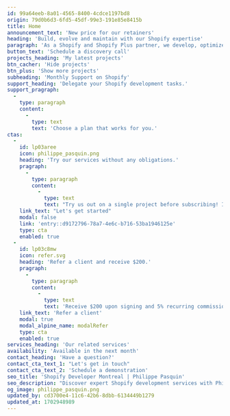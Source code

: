 ```yaml
---
id: 99a64eeb-8a01-4565-8400-4cdce1197bd8
origin: 79d0b6d3-6fd5-45df-99e3-191e85e8415b
title: Home
announcement_text: 'New price for our retainers'
heading: 'Build, evolve and maintain with our Shopify expertise'
paragraph: 'As a Shopify and Shopify Plus partner, we develop, optimize, and maintain eCommerce solutions on Shopify.'
button_text: 'Schedule a discovery call'
projects_heading: 'My latest projects'
btn_cacher: 'Hide projects'
btn_plus: 'Show more projects'
subheading: 'Monthly Support on Shopify'
support_heading: 'Delegate your Shopify development tasks.'
support_pragraph:
  -
    type: paragraph
    content:
      -
        type: text
        text: 'Choose a plan that works for you.'
ctas:
  -
    id: lp03aree
    icon: philippe_pasquin.png
    heading: 'Try our services without any obligations.'
    pragraph:
      -
        type: paragraph
        content:
          -
            type: text
            text: "Try us out on a single project before subscribing! It's the perfect way to give us a trial and ensure our service is right for you before committing."
    link_text: "Let's get started"
    modal: false
    link: 'entry::d9172796-78a7-4e6c-b716-53ba1946125e'
    type: cta
    enabled: true
  -
    id: lp03c8mw
    icon: refer.svg
    heading: 'Refer a client and receive $200.'
    pragraph:
      -
        type: paragraph
        content:
          -
            type: text
            text: 'Receive $200 upon signing and 5% recurring commission for the first three months.'
    link_text: 'Refer a client'
    modal: true
    modal_alpine_name: modalRefer
    type: cta
    enabled: true
services_heading: 'Our related services'
availability: 'Available in the next month'
contact_heading: 'Have a question?'
contact_cta_text_1: "Let's get in touch"
contact_cta_text_2: 'Schedule a demonstration'
seo_title: 'Shopify Developer Montreal | Philippe Pasquin'
seo_description: "Discover expert Shopify development services with Philippe Pasquin in Montreal. Specializing in crafting customized Shopify solutions, we offer a wide range of services including site creation, optimization, and maintenance tailored to your business needs. Whether you're launching a new online store or enhancing an existing one, we provide top-notch expertise in Shopify design and functionality."
og_image: philippe_pasquin.png
updated_by: cd3700e4-11c6-42b6-8dbb-6134449b1279
updated_at: 1702948989
---
```

